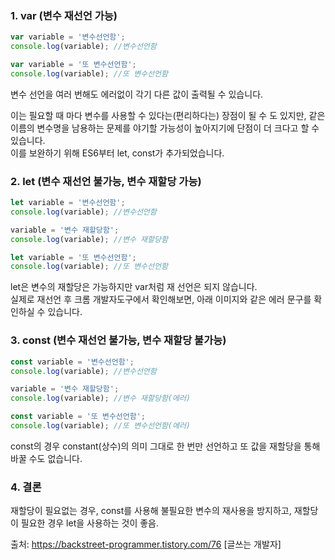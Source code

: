 ### 1. var (변수 재선언 가능)
``` javascript
var variable = '변수선언함';
console.log(variable); //변수선언함

var variable = '또 변수선언함';
console.log(variable); //또 변수선언함
```
변수 선언을 여러 번해도 에러없이 각기 다른 값이 출력될 수 있습니다.  

이는 필요할 때 마다 변수를 사용할 수 있다는(편리하다는) 장점이 될 수 도 있지만, 같은 이름의 변수명을 남용하는 문제를 야기할 가능성이 높아지기에 단점이 더 크다고 할 수 있습니다.  
이를 보완하기 위해 ES6부터 let, const가 추가되었습니다.  

 

### 2. let (변수 재선언 불가능, 변수 재할당 가능)
``` javascript
let variable = '변수선언함';
console.log(variable); //변수선언함

variable = '변수 재할당함';
console.log(variable); //변수 재할당함

let variable = '또 변수선언함';
console.log(variable); //또 변수선언함
 ```
let은 변수의 재할당은 가능하지만 var처럼 재 선언은 되지 않습니다.  
실제로 재선언 후 크롬 개발자도구에서 확인해보면, 아래 이미지와 같은 에러 문구를 확인하실 수 있습니다.



### 3. const (변수 재선언 불가능, 변수 재할당 불가능)
``` javascript
const variable = '변수선언함';
console.log(variable); //변수선언함

variable = '변수 재할당함';
console.log(variable); //변수 재할당함(에러)

const variable = '또 변수선언함';
console.log(variable); //또 변수선언함(에러)
```
const의 경우 constant(상수)의 의미 그대로 한 번만 선언하고 또 값을 재할당을 통해 바꿀 수도 없습니다. 


### 4. 결론
재할당이 필요없는 경우, const를 사용해 불필요한 변수의 재사용을 방지하고, 재할당이 필요한 경우 let을 사용하는 것이 좋음.



출처: https://backstreet-programmer.tistory.com/76 [글쓰는 개발자]
